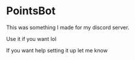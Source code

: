 # PointsBot

This was something I made for my discord server.

Use it if you want lol

If you want help setting it up let me know